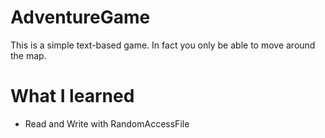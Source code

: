 # AdventureGame
This is a simple text-based game. In fact you only be able to move around the map.

# What I learned

  * Read and Write with RandomAccessFile
